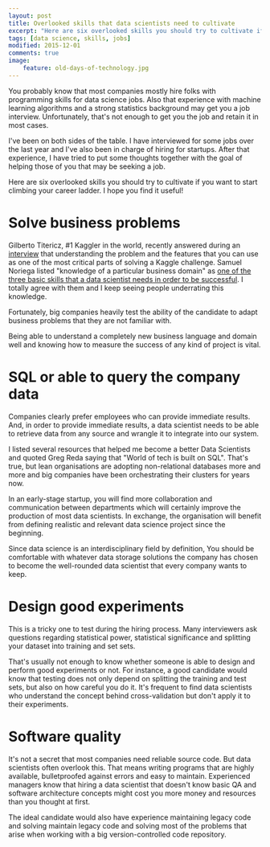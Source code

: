 ```yaml
---
layout: post
title: Overlooked skills that data scientists need to cultivate
excerpt: "Here are six overlooked skills you should try to cultivate if you want to start climbing your career ladder."
tags: [data science, skills, jobs]
modified: 2015-12-01
comments: true
image:
    feature: old-days-of-technology.jpg
---
```


You probably know that most companies mostly hire folks with programming skills for data science jobs. Also that experience with machine learning algorithms and a strong statistics background may get you a job interview.
Unfortunately, that's not enough to get you the job and retain it in most cases.

I've been on both sides of the table. I have interviewed for some jobs over the last year and I've also been in charge of hiring for startups. After that experience, I have tried to put some thoughts together with the goal of helping those of you that may be seeking a job.

Here are six overlooked skills you should try to cultivate if you want to start climbing your career ladder.
I hope you find it useful!


# Solve business problems

Gilberto Titericz, #1 Kaggler in the world, recently answered during an [interview](http://blog.kaggle.com/2015/11/09/profiling-top-kagglers-gilberto-titericz-new-1-in-the-world/) that understanding the problem and the features that you can use as one of the most critical parts of solving a Kaggle challenge. Samuel Noriega listed "knowledge of a particular business domain" as [one of the three basic skills that a data scientist needs in order to be successful](http://3blades.io/blog/what-do-data-scientists-do-exactly/). I totally agree with them and I keep seeing people underrating this knowledge.


Fortunately, big companies heavily test the ability of the candidate to adapt business problems that they are not familiar with.

Being able to understand a completely new business language and domain well and knowing how to measure the success of any kind of project is vital.


# SQL or able to query the company data

Companies clearly prefer employees who can provide immediate results. And, in order to provide immediate results, a data scientist needs to be able to retrieve data from any source and wrangle it to integrate into our system.


I listed several resources that helped me become a better Data Scientists and quoted Greg Reda saying that "World of tech is built on SQL". That's true, but lean organisations are adopting non-relational databases more and more and big companies have been orchestrating their clusters for years now.

In an early-stage startup, you will find more collaboration and communication between departments which will certainly improve the production of most data scientists. In exchange, the organisation will benefit from defining realistic and relevant data science project since the beginning.

Since data science is an interdisciplinary field by definition, You should be comfortable with whatever data storage solutions the company has chosen to become the well-rounded data scientist that every company wants to keep.

# Design good experiments

This is a tricky one to test during the hiring process. Many interviewers ask questions regarding statistical power, statistical significance and splitting your dataset into training and set sets.


That's usually not enough to know whether someone is able to design and perform good experiments or not. For instance, a good candidate would know that testing does not only depend on splitting the training and test sets, but also on how careful you do it.
It's frequent to find data scientists who understand the concept behind cross-validation but don't apply it to their experiments.


# Software quality

It's not a secret that most companies need reliable source code. But data scientists often overlook this.
That means writing programs that are highly available, bulletproofed against errors and easy to maintain.
Experienced managers know that hiring a data scientist that doesn't know basic QA and software architecture concepts might cost you more money and resources than you thought at first.


The ideal candidate would also have experience maintaining legacy code and solving maintain legacy code and solving most of the problems that arise when working with a big version-controlled code repository.
